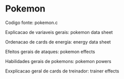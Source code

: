# Pokemon
Codigo fonte: pokemon.c

Explicacao de variaveis gerais: pokemon data sheet

Ordenacao de cards de energia: energy data sheet

Efeitos gerais de ataques: pokemon effects

Habilidades gerais de pokemons: pokemon powers

Exxplicacao geral de cards de treinador: trainer effects
